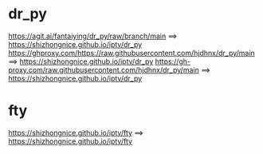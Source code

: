 # dr_py

https://agit.ai/fantaiying/dr_py/raw/branch/main ==> https://shizhongnice.github.io/iptv/dr_py
https://ghproxy.com/https://raw.githubusercontent.com/hjdhnx/dr_py/main ==> https://shizhongnice.github.io/iptv/dr_py
https://gh-proxy.com/raw.githubusercontent.com/hjdhnx/dr_py/main ==> https://shizhongnice.github.io/iptv/dr_py

# fty

https://shizhongnice.github.io/iptv/fty ==> https://shizhongnice.github.io/iptv/fty

